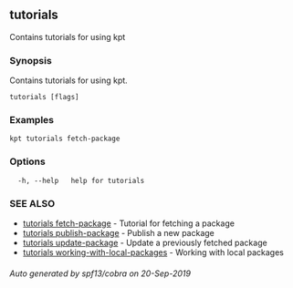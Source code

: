 ## tutorials

Contains tutorials for using kpt

### Synopsis

Contains tutorials for using kpt.

```
tutorials [flags]
```

### Examples

```
kpt tutorials fetch-package
```

### Options

```
  -h, --help   help for tutorials
```

### SEE ALSO

* [tutorials fetch-package](tutorials_fetch-package.md)	 - Tutorial for fetching a package
* [tutorials publish-package](tutorials_publish-package.md)	 - Publish a new package
* [tutorials update-package](tutorials_update-package.md)	 - Update a previously fetched package 
* [tutorials working-with-local-packages](tutorials_working-with-local-packages.md)	 - Working with local packages

###### Auto generated by spf13/cobra on 20-Sep-2019
